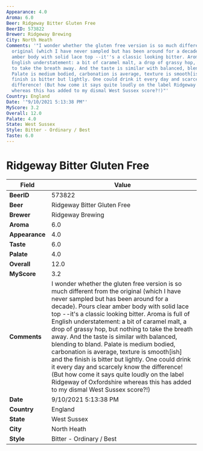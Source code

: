 ```yaml
---
Appearance: 4.0
Aroma: 6.0
Beer: Ridgeway Bitter Gluten Free
BeerID: 573822
Brewer: Ridgeway Brewing
City: North Heath
Comments: '"I wonder whether the gluten free version is so much different from the
  original (which I have never sampled but has been around for a decade). Pours clear
  amber body with solid lace top --it''s a classic looking bitter. Aroma is full of
  English understatement: a bit of caramel malt, a drop of grassy hop, but nothing
  to take the breath away. And the taste is similar with balanced, blending to bland.
  Palate is medium bodied, carbonation is average, texture is smooth[ish] and the
  finish is bitter but lightly. One could drink it every day and scarcely know the
  difference! (But how come it says quite loudly on the label Ridgeway of Oxfordshire
  whereas this has added to my dismal West Sussex score?!)"'
Country: England
Date: '"9/10/2021 5:13:38 PM"'
MyScore: 3.2
Overall: 12.0
Palate: 4.0
State: West Sussex
Style: Bitter - Ordinary / Best
Taste: 6.0
---
```


# Ridgeway Bitter Gluten Free

| Field         | Value |
|---------------|-------|
| **BeerID** | 573822 |
| **Beer** | Ridgeway Bitter Gluten Free |
| **Brewer** | Ridgeway Brewing |
| **Aroma** | 6.0 |
| **Appearance** | 4.0 |
| **Taste** | 6.0 |
| **Palate** | 4.0 |
| **Overall** | 12.0 |
| **MyScore** | 3.2 |
| **Comments** | I wonder whether the gluten free version is so much different from the original (which I have never sampled but has been around for a decade). Pours clear amber body with solid lace top --it's a classic looking bitter. Aroma is full of English understatement: a bit of caramel malt, a drop of grassy hop, but nothing to take the breath away. And the taste is similar with balanced, blending to bland. Palate is medium bodied, carbonation is average, texture is smooth[ish] and the finish is bitter but lightly. One could drink it every day and scarcely know the difference! (But how come it says quite loudly on the label Ridgeway of Oxfordshire whereas this has added to my dismal West Sussex score?!) |
| **Date** | 9/10/2021 5:13:38 PM |
| **Country** | England |
| **State** | West Sussex |
| **City** | North Heath |
| **Style** | Bitter - Ordinary / Best |
